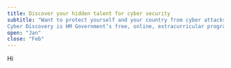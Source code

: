 ```yaml
---
title: Discover your hidden talent for cyber security
subtitle: "Want to protect yourself and your country from cyber attacks?
Cyber Discovery is HM Government’s free, online, extracurricular programme turning teenagers across the country into cyber security experts. For students aged 13-18, we’re seeking problem solvers, code crackers and, most importantly, those who never give up."
open: "Jan"
close: "Feb"
---
```

Hi